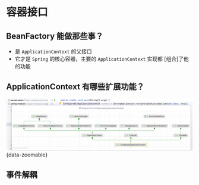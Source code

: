 # 容器接口

## BeanFactory 能做那些事？

- 是 `ApplicationContext` 的父接口
- 它才是 `Spring` 的核心容器，主要的 `ApplicationContext` 实现都 [组合]了他的功能

## ApplicationContext 有哪些扩展功能？

![](./assets/images_2023-05-08_21-54-09.png){data-zoomable}

## 事件解耦
